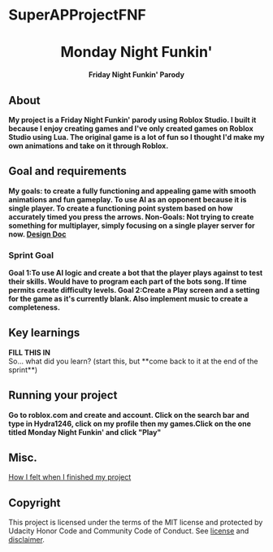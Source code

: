 # SuperAPProjectFNF
<h1 align="center">Monday Night Funkin'</h1>
<p align="center"><strong>Friday Night Funkin' Parody</strong>
<br/>

<h2>About</h2>
<strong>My project is a Friday Night Funkin' parody using Roblox Studio. I built it because I enjoy creating games and I've only created games on Roblox Studio using Lua. The original game is a lot of fun so I thought I'd make my own animations and take on it through Roblox.</strong><br/>

<h2>Goal and requirements</h2>
<strong>My goals: to create a fully functioning and appealing game with smooth animations and fun gameplay. To use AI as an opponent 
because it is single player. To create a functioning point system based on how accurately timed you press the arrows. 
Non-Goals: Not trying to create something for multiplayer, simply focusing on a single player server for now. <a href="https://docs.google.com/document/d/1GOU82DIIEijGx-5gEwD-2fcL7-4JmwhMmuwo9_W6fBc/edit?usp=sharing"> Design Doc</a></strong><br/>
 
 <h3>Sprint Goal</h3>
<strong>Goal 1:To use AI logic and create a bot that the player plays against to test their skills. Would have to program each part of the bots song. If time permits create difficulty levels.
Goal 2:Create a Play screen and a setting for the game as it's currently blank. Also implement music to create a completeness.</strong><br/>

<h2>Key learnings</h2>
<strong>FILL THIS IN</strong><br/>
So... what did you learn? (start this, but **come back to it at the end of the sprint**)

<h2>Running your project</h2>
<strong>Go to roblox.com and create and account. Click on the search bar and type in Hydra1246, click on my profile then my games.Click on the one titled Monday Night Funkin' and click "Play"</strong><br/>

<h2>Misc.</h2>
<a href="https://smartcdn.gprod.postmedia.digital/healthing/wp-content/uploads/2020/01/poo-emoji-scaled-2560.jpg?quality=90&strip=all&w=704&h=395">How I felt when I finished my project</a>

<h2>Copyright</h2>
This project is licensed under the terms of the MIT license and protected by Udacity Honor Code and Community Code of Conduct. See <a href="LICENSE.md">license</a> and <a href="LICENSE.DISCLAIMER.md">disclaimer</a>.
